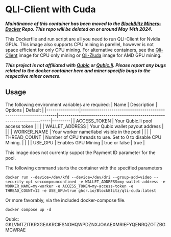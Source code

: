 # QLI-Client with Cuda

***Maintinance of this container has been moved to the [BlockBlitz Miners-Docker](https://github.com/BlockBlitz/miners-docker) Repo. This repo will be deleted on or around May 14th 2024.***

This Dockerfile and run script are all you need to run QLI-Client for Nvidia GPUs. This image also supports CPU mining in parellel, however is not space efficient for only CPU mining. For alternative containers, see the [Qli-Client](https://github.com/BlockBlitz/qli-client-docker) image for CPU only mining or [Qli-Zluda](https://github.com/BlockBlitz/qli-zluda-docker) image for AMD GPU mining. 

***This project is not affiliated with [Qubic](http://discord.gg/qubic) or [Qubic.li](https://qubic.li/). Please report any bugs related to the docker container here and miner specific bugs to the respective miner owners.***

## Usage

The following environment variables are required:
| Name           | Description                                                      | Options                                                                  | Default |
|----------------|------------------------------------------------------------------|--------------------------------------------------------------------------|---------|
| ACCESS_TOKEN    | Your Qubic.li pool access token                                 |                                                                          |         |
| WALLET_ADDRESS  | Your Qubic wallet payout address                                |                                                                          |         |
| WORKER_NAME     | Your worker name/label visible in the pool                      |                                                                          |         | 
| THREAD_COUNT    | Number of CPU threads to use. Set to 0 to disable CPU Mining.   |                                                                          |         | 
| USE_GPU         | Enables GPU Mining                                              | true or false                                                            | true    | 

This image does not currently suppot the Payment ID parameter for the pool.

The following command starts the container with the specified parameters

`docker run --device=/dev/kfd --device=/dev/dri --group-add=video --security-opt seccomp=unconfined -e WALLET_ADDRESS=my-wallet-address -e WORKER_NAME=my-worker -e ACCESS_TOKEN=my-access-token -e THREAD_COUNT=12 -e USE_GPU=true ghcr.io/BlockBlitz/qli-cuda:latest`

Or more favorably, via the included docker-compose file.

`docker compose up -d`

Qubic: GKLVMTZITKRXGEAKRCIFSNOHQWPDZNXJOAAEXMRIEFYQENRQZOTZBGMCWRAE

